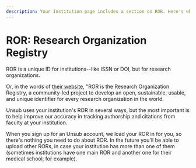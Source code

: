 ```yaml
---
description: Your Institution page includes a section on ROR. Here's what that is
---
```


# ROR: Research Organization Registry

ROR is a unique ID for institutions--like ISSN or DOI, but for research organizations.

Or, in the words of [their website](https://ror.org/about/), "ROR is the Research Organization Registry, a community-led project to develop an open, sustainable, usable, and unique identifier for every research organization in the world.

Unsub uses your institution's ROR in several ways, but the most important is to help improve our accuracy in tracking authorship and citations from faculty at your institution.

When you sign up for an Unsub account, we load your ROR in for you, so there's nothing you need to do about ROR. In the future you'll be able to upload other RORs, in case your institution has more than one of them (sometimes institutions have one main ROR and another one for their medical school, for example).
